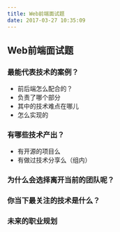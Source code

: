 ```yaml
---
title: Web前端面试题 
date: 2017-03-27 10:35:09
---
```


## Web前端面试题

### 最能代表技术的案例？

- 前后端怎么配合的？
- 负责了哪个部分
- 其中的技术难点在哪儿
- 怎么实现的

### 有哪些技术产出？
- 有开源的项目么
- 有做过技术分享么（组内）


### 为什么会选择离开当前的团队呢？

### 你当下最关注的技术是什么？

### 未来的职业规划
